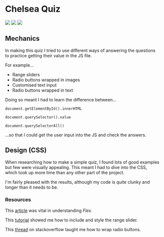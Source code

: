 <h1>Chelsea Quiz</h1>

![](https://img.shields.io/github/last-commit/arthurfincham/chelsea_quiz)
![](https://img.shields.io/github/languages/count/arthurfincham/chelsea_quiz)
![](https://img.shields.io/github/languages/code-size/arthurfincham/chelsea_quiz)

<h2>Mechanics</h2>

In making this quiz I tried to use different ways of answering the questions to practice getting their value in the JS file.

For example...
<ul>
  <li>Range sliders</li>
  <li>Radio buttons wrapped in images</li>
  <li>Customised text input</li>
  <li>Radio buttons wrapped in text</li>
</ul>

Doing so meant I had to learn the difference between...
```
document.getElementById().innerHTML
```
```
document.querySelector().value
```
```
document.querySelectorAll()
```
...so that I could get the user input into the JS and check the answers.

<h2>Design (CSS)</h2>

When researching how to make a simple quiz, I found lots of good examples but few were visually appealing. This meant I had to dive into the CSS, which took up more time than any other part of the project.

I'm fairly pleased with the results, although my code is quite clunky and longer than it needs to be.

<h3>Resources</h3>

This [article](https://css-tricks.com/snippets/css/a-guide-to-flexbox/) was vital in understanding *Flex*.

This [tutorial](https://www.w3schools.com/howto/howto_js_rangeslider.asp) showed me how to include and style the range slider.

This [thread](https://stackoverflow.com/questions/17541614/use-images-instead-of-radio-buttons) on stackoverflow taught me how to wrap radio buttons.

